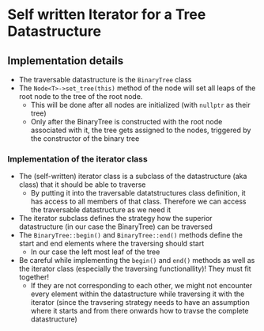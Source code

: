 # Self written Iterator for a Tree Datastructure

## Implementation details
+ The traversable datastructure is the `BinaryTree` class
+ The `Node<T>->set_tree(this)` method of the node will set all leaps of the root node to the tree of the root node.
	- This will be done after all nodes are initialized (with `nullptr` as their tree)
	- Only after the BinaryTree is constructed with the root node associated with it, the tree gets assigned to the nodes, triggered by the constructor of the binary tree

### Implementation of the iterator class
+ The (self-written) iterator class is a subclass of the datastructure (aka class) that it should be able to traverse
	- By putting it into the traversable datatstructures class definition, it has access to all members of that class. Therefore we can access the traversable datastructure as we need it
+ The iterator subclass defines the strategy how the superior datastructure (in our case the BinaryTree) can be traversed
+ The `BinaryTree::begin()` and `BinaryTree::end()` methods define the start and end elements where the traversing should start
	- In our case the left most leaf of the tree
+ Be careful while implementing the `begin()` and `end()` methods as well as the iterator class (especially the traversing functionallity)! They must fit together!
	- If they are not corresponding to each other, we might not encounter every element within the datastructure while traversing it with the iterator (since the travsering strategy needs to have an assumption where it starts and from there onwards how to travse the complete datastructure)
